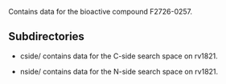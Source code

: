 Contains data for the bioactive compound F2726-0257.

## Subdirectories

- cside/ contains data for the C-side search space on rv1821.

- nside/ contains data for the N-side search space on rv1821.

